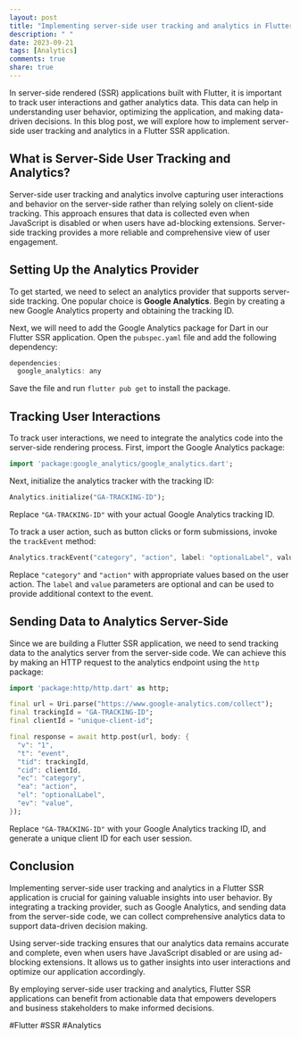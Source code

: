 ```yaml
---
layout: post
title: "Implementing server-side user tracking and analytics in Flutter SSR"
description: " "
date: 2023-09-21
tags: [Analytics]
comments: true
share: true
---
```


In server-side rendered (SSR) applications built with Flutter, it is important to track user interactions and gather analytics data. This data can help in understanding user behavior, optimizing the application, and making data-driven decisions. In this blog post, we will explore how to implement server-side user tracking and analytics in a Flutter SSR application.

## What is Server-Side User Tracking and Analytics?

Server-side user tracking and analytics involve capturing user interactions and behavior on the server-side rather than relying solely on client-side tracking. This approach ensures that data is collected even when JavaScript is disabled or when users have ad-blocking extensions. Server-side tracking provides a more reliable and comprehensive view of user engagement.

## Setting Up the Analytics Provider

To get started, we need to select an analytics provider that supports server-side tracking. One popular choice is **Google Analytics**. Begin by creating a new Google Analytics property and obtaining the tracking ID.

Next, we will need to add the Google Analytics package for Dart in our Flutter SSR application. Open the `pubspec.yaml` file and add the following dependency:

```dart
dependencies:
  google_analytics: any
```

Save the file and run `flutter pub get` to install the package.

## Tracking User Interactions

To track user interactions, we need to integrate the analytics code into the server-side rendering process. First, import the Google Analytics package:

```dart
import 'package:google_analytics/google_analytics.dart';
```

Next, initialize the analytics tracker with the tracking ID:

```dart
Analytics.initialize("GA-TRACKING-ID");
```

Replace `"GA-TRACKING-ID"` with your actual Google Analytics tracking ID.

To track a user action, such as button clicks or form submissions, invoke the `trackEvent` method:

```dart
Analytics.trackEvent("category", "action", label: "optionalLabel", value: 0);
```

Replace `"category"` and `"action"` with appropriate values based on the user action. The `label` and `value` parameters are optional and can be used to provide additional context to the event.

## Sending Data to Analytics Server-Side

Since we are building a Flutter SSR application, we need to send tracking data to the analytics server from the server-side code. We can achieve this by making an HTTP request to the analytics endpoint using the `http` package:

```dart
import 'package:http/http.dart' as http;

final url = Uri.parse("https://www.google-analytics.com/collect");
final trackingId = "GA-TRACKING-ID";
final clientId = "unique-client-id";

final response = await http.post(url, body: {
  "v": "1",
  "t": "event",
  "tid": trackingId,
  "cid": clientId,
  "ec": "category",
  "ea": "action",
  "el": "optionalLabel",
  "ev": "value",
});
```

Replace `"GA-TRACKING-ID"` with your Google Analytics tracking ID, and generate a unique client ID for each user session.

## Conclusion

Implementing server-side user tracking and analytics in a Flutter SSR application is crucial for gaining valuable insights into user behavior. By integrating a tracking provider, such as Google Analytics, and sending data from the server-side code, we can collect comprehensive analytics data to support data-driven decision making.

Using server-side tracking ensures that our analytics data remains accurate and complete, even when users have JavaScript disabled or are using ad-blocking extensions. It allows us to gather insights into user interactions and optimize our application accordingly.

By employing server-side user tracking and analytics, Flutter SSR applications can benefit from actionable data that empowers developers and business stakeholders to make informed decisions.

#Flutter #SSR #Analytics